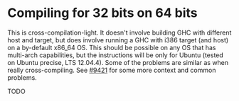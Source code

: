 # Compiling for 32 bits on 64 bits


This is cross-compilation-light. It doesn't involve building GHC with different host and target, but does involve running 
a GHC with i386 target (and host) on a by-default x86_64 OS. This should be possible on any OS that has multi-arch capabilities,
but the instructions will be only for Ubuntu (tested on Ubuntu precise, LTS 12.04.4). Some of the problems are similar
as when really cross-compiling. See [\#9421](https://gitlab.haskell.org//ghc/ghc/issues/9421) for some more context and common problems.

TODO